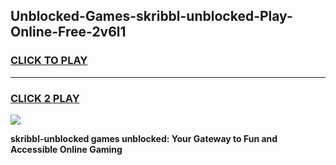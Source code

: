 
## Unblocked-Games-skribbl-unblocked-Play-Online-Free-2v6l1
<h3>
<a href="https://premium76.site?title=skribbl-unblocked&ref=26A">CLICK TO PLAY</a></h3>
<hr>

<h3>
<a href="https://premium76.site?title=skribbl-unblocked&ref=26A">CLICK 2 PLAY</a>
  
</h3>

<a href="https://premium76.site?title=skribbl-unblocked&ref=26A"><img src="https://clearcache.store/games.png"></a>


**skribbl-unblocked games unblocked: Your Gateway to Fun and Accessible Online Gaming**
